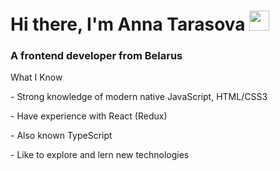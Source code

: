 <h1>Hi there, I'm Anna Tarasova
<img src="https://github.com/blackcater/blackcater/raw/main/images/Hi.gif" height="32"/></h1>
  <h3>A frontend developer from Belarus</h3>

<p>What I Know </p>
<p>- Strong knowledge of modern native JavaScript, HTML/CSS3 </p>
<p >- Have experience with React (Redux) </p>
<p>- Also known TypeScript</p>
<p >- Like to explore and lern new technologies </p>





